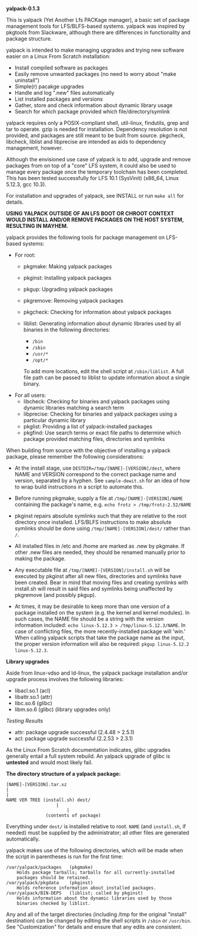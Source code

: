 **yalpack-0.1.3**

This is yalpack (Yet Another Lfs PACKage manager), a basic set of package management tools for LFS/BLFS-based systems. yalpack was inspired by pkgtools from Slackware, although there are differences in functionality and package structure.

yalpack is intended to make managing upgrades and trying new software easier on a Linux From Scratch installation: 
* Install compiled software as packages
* Easily remove unwanted packages (no need to worry about "make uninstall")
* Simple(r) pacakge upgrades
* Handle and log ".new" files automatically
* List installed packages and versions
* Gather, store and check information about dynamic library usage
* Search for which package provided which file/directory/symlink

yalpack requires only a POSIX-compliant shell, util-linux, findutils, grep and tar to operate. gzip is needed for installation. Dependency resolution is not provided, and packages are still meant to be built from source. pkgcheck, libcheck, liblist and libprecise are intended as aids to dependency management, however.

Although the envisioned use case of yalpack is to add, upgrade and remove packages from on top of a "core" LFS system, it could also be used to manage every package once the temporary toolchain has been completed. This has been tested successfully for LFS 10.1 (SysVinit) (x86_64, Linux 5.12.3, gcc 10.3).

For installation and upgrades of yalpack, see INSTALL or run `make all` for details.

**USING YALPACK OUTSIDE OF AN LFS BOOT OR CHROOT CONTEXT WOULD INSTALL AND/OR REMOVE PACKAGES ON THE HOST SYSTEM, RESULTING IN MAYHEM.**

yalpack provides the following tools for package management on LFS-based systems:
* For root:
	* pkgmake: Making yalpack packages
	* pkginst: Installing yalpack packages
	* pkgup: Upgrading yalpack packages
	* pkgremove: Removing yalpack packages
	* pkgcheck: Checking for information about yalpack packages
	* liblist: Generating information about dynamic libraries used by all binaries in the following directories:
		* `/bin`
		* `/sbin`
		* `/usr/*`
		* `/opt/*`
	  
	  To add more locations, edit the shell script at `/sbin/liblist`. A full file path can be passed to liblist to update information about a single binary.
* For all users:
	* libcheck: Checking for binaries and yalpack packages using dynamic libraries matching a search term
	* libprecise: Checking for binaries and yalpack packages using a particular dynamic library
	* pkglist: Providing a list of yalpack-installed packages
	* pkgfind: Use search terms or exact file paths to determine which package provided matching files, directories and symlinks

When building from source with the objective of installing a yalpack package, please remember the following considerations:

* At the install stage, use `DESTDIR=/tmp/[NAME]-[VERSION]/dest`, where NAME and VERSION correspond to the correct package name and version, separated by a hyphen. See `sample-dewit.sh` for an idea of how to wrap build instructions in a script to automate this.
	
* Before running pkgmake, supply a file at `/tmp/[NAME]-[VERSION]/NAME` containing the package's name, e.g. `echo frotz > /tmp/frotz-2.52/NAME`
	
* pkginst repairs absolute symlinks such that they are relative to the root directory once installed. LFS/BLFS instructions to make absolute symlinks should be done using `/tmp/[NAME]-[VERSION]/dest/` rather than `/`.

* All installed files in /etc and /home are marked as .new by pkgmake. If other .new files are needed, they should be renamed manually prior to making the package.

* Any executable file at `/tmp/[NAME]-[VERSION]/install.sh` will be executed by pkginst after all new files, directories and symlinks have been created. Bear in mind that moving files and creating symlinks with install.sh will result in said files and symlinks being unaffected by pkgremove (and possibly pkgup).

* At times, it may be desirable to keep more than one version of a package installed on the system (e.g. the kernel and kernel modules). In such cases, the NAME file should be a string with the version information included: `echo linux-5.12.3 > /tmp/linux-5.12.3/NAME`. In case of conflicting files, the more recently-installed package will 'win.' When calling yalpack scripts that take the package name as the input, the proper version information will also be required: `pkgup linux-5.12.2 linux-5.12.3`.

**Library upgrades**

Aside from linux-vdso and ld-linux, the yalpack package installation and/or upgrade process involves the following libraries:

* libacl.so.1	(acl)
* libattr.so.1	(attr)
* libc.so.6 	(glibc)
* libm.so.6	(glibc) (library upgrades only)

*Testing Results*

* attr: package upgrade successful (2.4.48 > 2.5.1)
* acl: package upgrade successful (2.2.53 > 2.3.1)

As the Linux From Scratch documentation indicates, glibc upgrades generally entail a full system rebuild. An yalpack upgrade of glibc is **untested** and would most likely fail.

**The directory structure of a yalpack package:**

	[NAME]-[VERSION].tar.xz
	|
	|
	NAME VER TREE (install.sh) dest/
		     		   |
		                   |
				   (contents of package)

Everything under `dest/` is installed relative to root. `NAME` (and `install.sh`, if needed) must be supplied by the administrator; all other files are generated automatically.

yalpack makes use of the following directories, which will be made when the script in parentheses is run for the first time:

	/var/yalpack/packages	(pkgmake)
		Holds package tarballs; tarballs for all currently-installed
		packages should be retained.
	/var/yalpack/pkgdata	(pkginst)
		Holds reference information about installed packages.
	/var/yalpack/BIN-DEPS	(liblist; called by pkginst)
		Holds information about the dynamic libraries used by those
		binaries checked by liblist.

Any and all of the target directories (including /tmp for the original "install" destination) can be changed by editing the shell scripts in `/sbin` or 
`/usr/bin`. See "Customization" for details and ensure that any edits are consistent.
